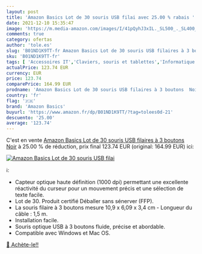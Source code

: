 ```yaml
---
layout: post
title: 'Amazon Basics Lot de 30 souris USB filai avec 25.00 % rabais '
date: 2021-12-10 15:35:47
image: 'https://m.media-amazon.com/images/I/41pQyhJ3xIL._SL500_._SL400_.jpg'
comments: true
category: ofertas
author: 'tole.es'
slug: 'B01ND1K9TT-fr Amazon Basics Lot de 30 souris USB filaires à 3 boutons Noir'
sku: 'B01ND1K9TT-fr'
tags: [ 'Accessoires IT','Claviers, souris et tablettes','Informatique','Souris','amazon basics', ]
actualPrice: 123.74 EUR
currency: EUR
price: 123.74
comparePrice: 164.99 EUR
prodname: 'Amazon Basics Lot de 30 souris USB filaires à 3 boutons  Noir'
country: 'fr'
flag: '🇫🇷'
brand: 'Amazon Basics'
buyurl: 'https://www.amazon.fr/dp/B01ND1K9TT/?tag=tolees0d-21'
descuento: '25.00'
average: '123.74'
---
```


C'est en vente [Amazon Basics Lot de 30 souris USB filaires à 3 boutons  Noir](https://www.amazon.fr/dp/B01ND1K9TT/?tag=tolees0d-21)  à  25.00 % de réduction, prix final  123.74 EUR (original: 164.99 EUR) ici:

[![Amazon Basics Lot de 30 souris USB filai](https://m.media-amazon.com/images/I/41pQyhJ3xIL._SL500_._SL400_.jpg)](https://www.amazon.fr/dp/B01ND1K9TT/?tag=tolees0d-21)

ℹ️:

- Capteur optique haute définition (1000 dpi) permettant une excellente réactivité du curseur pour un mouvement précis et une sélection de texte facile.
- Lot de 30. Produit certifié Déballer sans sénerver (FFP).
- La souris filaire à 3 boutons mesure 10,9 x 6,09 x 3,4 cm - Longueur du câble : 1,5 m.
- Installation facile.
- Souris optique USB à 3 boutons fluide, précise et abordable.
- Compatible avec Windows et Mac OS.

[🛒 Achète-le!!](https://www.amazon.fr/dp/B01ND1K9TT/?tag=tolees0d-21)
